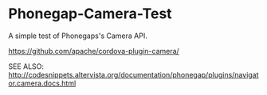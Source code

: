 # Phonegap-Camera-Test
A simple test of Phonegaps's Camera API.

https://github.com/apache/cordova-plugin-camera/

SEE ALSO: http://codesnippets.altervista.org/documentation/phonegap/plugins/navigator.camera.docs.html

